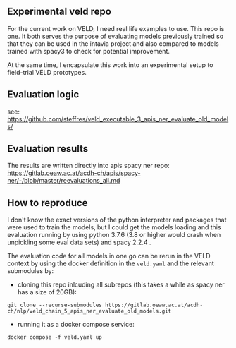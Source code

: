 ## Experimental veld repo

For the current work on VELD, I need real life examples to use. This repo is one. It both serves
the purpose of evaluating models previously trained so that they can be used in the intavia project
and also compared to models trained with spacy3 to check for potential improvement. 

At the same time, I encapsulate this work into an experimental setup to field-trial VELD 
prototypes.

## Evaluation logic

see: https://github.com/steffres/veld_executable_3_apis_ner_evaluate_old_models/

## Evaluation results

The results are written directly into apis spacy ner repo: https://gitlab.oeaw.ac.at/acdh-ch/apis/spacy-ner/-/blob/master/reevaluations_all.md 

## How to reproduce

I don't know the exact versions of the python interpreter and packages that were used to train the
models, but I could get the models loading and this evaluation running by using python 3.7.6 (3.8 
or higher would crash when unpickling some eval data sets) and spacy 2.2.4 .

The evaluation code for all models in one go can be rerun in the VELD context by using the docker 
definition in the `veld.yaml` and the relevant submodules by:

- cloning this repo inlcuding all subrepos (this takes a while as spacy ner has a size of 20GB):
```
git clone --recurse-submodules https://gitlab.oeaw.ac.at/acdh-ch/nlp/veld_chain_5_apis_ner_evaluate_old_models.git
```

- running it as a docker compose service:
```
docker compose -f veld.yaml up
```
